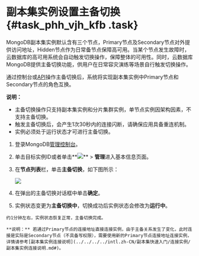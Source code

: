 # 副本集实例设置主备切换 {#task_phh_vjh_kfb .task}

MongoDB副本集实例默认含有三个节点，Primary节点及Secondary节点对外提供访问地址，Hidden节点作为日常备节点保障高可用。当某个节点发生故障时，云数据库的高可用系统会自动触发切换操作，保障整体的可用性。同时，云数据库MongoDB提供主备切换功能，供用户在日常容灾演练等场景自行触发切换操作。

通过控制台或[API](../../../../intl.zh-CN/API参考/实例管理/SwitchDBInstanceHA.md#)操作主备切换后，系统将实现副本集实例中Primary节点和Secondary节点的角色互换。

**说明：** 

-   主备切换操作只支持副本集实例和分片集群实例，单节点实例因架构因素，不支持主备切换。
-   触发主备切换后，会产生1次30秒内的连接闪断，请确保应用具备重连机制。
-   实例必须处于运行状态才可进行主备切换。

1.   登录MongoDB[管理控制台](https://mongodb.console.aliyun.com/#/mongodb/list)。 
2.   单击目标实例ID或者单击**![](http://docs-aliyun.cn-hangzhou.oss.aliyun-inc.com/assets/pic/54529/cn_zh/1520491271114/dd.png)** \> **管理**进入基本信息页面。 
3.  在**节点列表**栏，单击**主备切换**，如下图所示： 

    ![](http://static-aliyun-doc.oss-cn-hangzhou.aliyuncs.com/assets/img/6740/154356181513848_zh-CN.png)

4.   在弹出的主备切换对话框中单击**确定**。 
5.   实例状态变更为**主备切换中**，切换成功后实例状态会修改为**运行中**。 

    约1分钟左右，实例状态恢复正常，主备切换完成。

    **说明：** 若通过Primary节点的连接地址直接连接实例，由于主备关系发生了变化，此时连接是实际是Secondary节点（不具备写权限），需要使用新的Primary节点连接地址连接实例，详情请参考[副本集实例连接说明](../../../../intl.zh-CN/副本集快速入门/连接实例/副本集实例连接说明.md#)。


